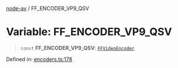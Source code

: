 [node-av](../globals.md) / FF\_ENCODER\_VP9\_QSV

# Variable: FF\_ENCODER\_VP9\_QSV

> `const` **FF\_ENCODER\_VP9\_QSV**: [`FFVideoEncoder`](../type-aliases/FFVideoEncoder.md)

Defined in: [encoders.ts:178](https://github.com/seydx/av/blob/f8631fc881b394300b1479f511d55cf1c370a87f/src/constants/encoders.ts#L178)
